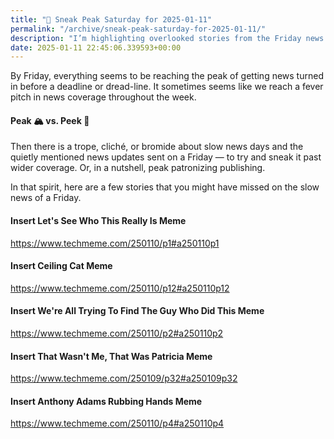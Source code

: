 ```yaml
---
title: "🔮 Sneak Peak Saturday for 2025-01-11"
permalink: "/archive/sneak-peak-saturday-for-2025-01-11/"
description: "I’m highlighting overlooked stories from the Friday news frenzy and sharing some memes!"
date: 2025-01-11 22:45:06.339593+00:00
---
```


<!-- buttondown-editor-mode: fancy --><p>By Friday, everything seems to be reaching the peak of getting news turned in before a deadline or dread-line. It sometimes seems like we reach a fever pitch in news coverage throughout the week.</p><h4>Peak 🏔️ vs. Peek 👀</h4><p>Then there is a trope, cliché, or bromide about slow news days and the quietly mentioned news updates sent on a Friday — to try and sneak it past wider coverage. Or, in a nutshell, peak patronizing publishing.</p><p>In that spirit, here are a few stories that you might have missed on the slow news of a Friday.</p><h4>Insert Let's See Who This Really Is Meme</h4><p><a target="_blank" rel="noopener noreferrer nofollow" href="https://www.techmeme.com/250110/p1#a250110p1">https://www.techmeme.com/250110/p1#a250110p1</a></p><h4>Insert Ceiling Cat Meme</h4><p><a target="_blank" rel="noopener noreferrer nofollow" href="https://www.techmeme.com/250110/p12#a250110p12">https://www.techmeme.com/250110/p12#a250110p12</a></p><h4>Insert We're All Trying To Find The Guy Who Did This Meme</h4><p><a target="_blank" rel="noopener noreferrer nofollow" href="https://www.techmeme.com/250110/p2#a250110p2">https://www.techmeme.com/250110/p2#a250110p2</a></p><h4>Insert That Wasn't Me, That Was Patricia Meme</h4><p><a target="_blank" rel="noopener noreferrer nofollow" href="https://www.techmeme.com/250109/p32#a250109p32">https://www.techmeme.com/250109/p32#a250109p32</a></p><h4>Insert Anthony Adams Rubbing Hands Meme</h4><p><a target="_blank" rel="noopener noreferrer nofollow" href="https://www.techmeme.com/250110/p4#a250110p4">https://www.techmeme.com/250110/p4#a250110p4</a></p>
